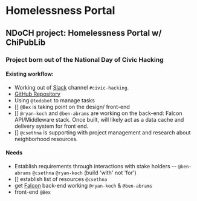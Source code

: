 # Homelessness Portal
## NDoCH project: Homelessness Portal w/ ChiPubLib
### Project born out of the National Day of Civic Hacking

#### Existing workflow:
- Working out of [Slack](https://uptown-codes.herokuapp.com) channel `#civic-hacking`.
- [GitHub Repository](https://github.com/Code-and-Coffee-Uptown-Brigade/homeless_portal)
- Using `@todobot` to manage tasks
- [] `@Bex` is taking point on the design/ front-end
- [] `@ryan-koch` and `@ben-abrams` are working on the back-end: Falcon API/Middleware stack. Once built, will likely act as a data cache and delivery system for front end.
- [] `@csethna` is supporting with project management and research about neighborhood resources.

#### Needs
- Establish requirements through interactions with stake holders -- `@ben-abrams` `@csethna` `@ryan-koch` (build 'with' not 'for')
- [] establish list of resources `@csethna`
- get [Falcon](https://falcon.io) back-end working `@ryan-koch` & `@ben-abrams`
- front-end `@Bex`
